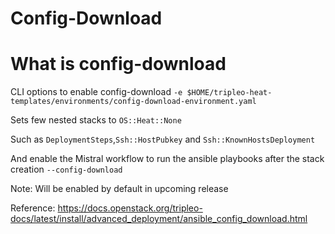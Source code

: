 # Config-Download
# What is config-download
CLI options to enable config-download
`-e $HOME/tripleo-heat-templates/environments/config-download-environment.yaml`

Sets few nested stacks to `OS::Heat::None`

Such as `DeploymentSteps`,`Ssh::HostPubkey` and `Ssh::KnownHostsDeployment`

And enable the Mistral workflow to run the ansible playbooks after the stack creation
`--config-download`

Note: Will be enabled by default in upcoming release

Reference: https://docs.openstack.org/tripleo-docs/latest/install/advanced_deployment/ansible_config_download.html
